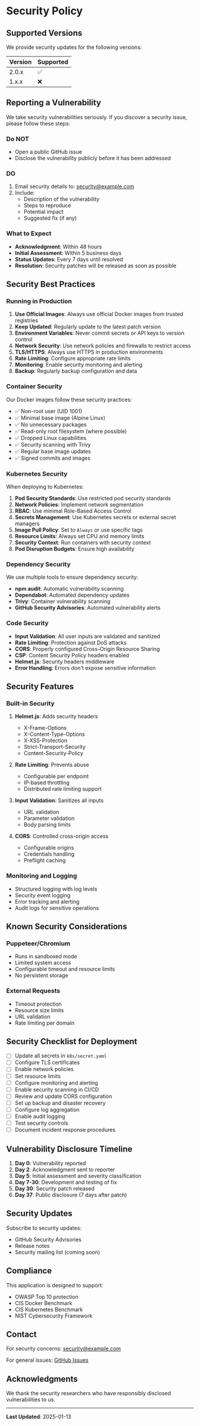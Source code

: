 # Security Policy

## Supported Versions

We provide security updates for the following versions:

| Version | Supported          |
| ------- | ------------------ |
| 2.0.x   | :white_check_mark: |
| 1.x.x   | :x:                |

## Reporting a Vulnerability

We take security vulnerabilities seriously. If you discover a security issue, please follow these steps:

### Do NOT

- Open a public GitHub issue
- Disclose the vulnerability publicly before it has been addressed

### DO

1. Email security details to: [security@example.com](mailto:security@example.com)
2. Include:
   - Description of the vulnerability
   - Steps to reproduce
   - Potential impact
   - Suggested fix (if any)

### What to Expect

- **Acknowledgment**: Within 48 hours
- **Initial Assessment**: Within 5 business days
- **Status Updates**: Every 7 days until resolved
- **Resolution**: Security patches will be released as soon as possible

## Security Best Practices

### Running in Production

1. **Use Official Images**: Always use official Docker images from trusted registries
2. **Keep Updated**: Regularly update to the latest patch version
3. **Environment Variables**: Never commit secrets or API keys to version control
4. **Network Security**: Use network policies and firewalls to restrict access
5. **TLS/HTTPS**: Always use HTTPS in production environments
6. **Rate Limiting**: Configure appropriate rate limits
7. **Monitoring**: Enable security monitoring and alerting
8. **Backup**: Regularly backup configuration and data

### Container Security

Our Docker images follow these security practices:

- ✅ Non-root user (UID 1001)
- ✅ Minimal base image (Alpine Linux)
- ✅ No unnecessary packages
- ✅ Read-only root filesystem (where possible)
- ✅ Dropped Linux capabilities
- ✅ Security scanning with Trivy
- ✅ Regular base image updates
- ✅ Signed commits and images

### Kubernetes Security

When deploying to Kubernetes:

1. **Pod Security Standards**: Use restricted pod security standards
2. **Network Policies**: Implement network segmentation
3. **RBAC**: Use minimal Role-Based Access Control
4. **Secrets Management**: Use Kubernetes secrets or external secret managers
5. **Image Pull Policy**: Set to `Always` or use specific tags
6. **Resource Limits**: Always set CPU and memory limits
7. **Security Context**: Run containers with security context
8. **Pod Disruption Budgets**: Ensure high availability

### Dependency Security

We use multiple tools to ensure dependency security:

- **npm audit**: Automatic vulnerability scanning
- **Dependabot**: Automated dependency updates
- **Trivy**: Container vulnerability scanning
- **GitHub Security Advisories**: Automated vulnerability alerts

### Code Security

- **Input Validation**: All user inputs are validated and sanitized
- **Rate Limiting**: Protection against DoS attacks
- **CORS**: Properly configured Cross-Origin Resource Sharing
- **CSP**: Content Security Policy headers enabled
- **Helmet.js**: Security headers middleware
- **Error Handling**: Errors don't expose sensitive information

## Security Features

### Built-in Security

1. **Helmet.js**: Adds security headers
   - X-Frame-Options
   - X-Content-Type-Options
   - X-XSS-Protection
   - Strict-Transport-Security
   - Content-Security-Policy

2. **Rate Limiting**: Prevents abuse
   - Configurable per endpoint
   - IP-based throttling
   - Distributed rate limiting support

3. **Input Validation**: Sanitizes all inputs
   - URL validation
   - Parameter validation
   - Body parsing limits

4. **CORS**: Controlled cross-origin access
   - Configurable origins
   - Credentials handling
   - Preflight caching

### Monitoring and Logging

- Structured logging with log levels
- Security event logging
- Error tracking and alerting
- Audit logs for sensitive operations

## Known Security Considerations

### Puppeteer/Chromium

- Runs in sandboxed mode
- Limited system access
- Configurable timeout and resource limits
- No persistent storage

### External Requests

- Timeout protection
- Resource size limits
- URL validation
- Rate limiting per domain

## Security Checklist for Deployment

- [ ] Update all secrets in `k8s/secret.yaml`
- [ ] Configure TLS certificates
- [ ] Enable network policies
- [ ] Set resource limits
- [ ] Configure monitoring and alerting
- [ ] Enable security scanning in CI/CD
- [ ] Review and update CORS configuration
- [ ] Set up backup and disaster recovery
- [ ] Configure log aggregation
- [ ] Enable audit logging
- [ ] Test security controls
- [ ] Document incident response procedures

## Vulnerability Disclosure Timeline

1. **Day 0**: Vulnerability reported
2. **Day 2**: Acknowledgment sent to reporter
3. **Day 5**: Initial assessment and severity classification
4. **Day 7-30**: Development and testing of fix
5. **Day 30**: Security patch released
6. **Day 37**: Public disclosure (7 days after patch)

## Security Updates

Subscribe to security updates:

- GitHub Security Advisories
- Release notes
- Security mailing list (coming soon)

## Compliance

This application is designed to support:

- OWASP Top 10 protection
- CIS Docker Benchmark
- CIS Kubernetes Benchmark
- NIST Cybersecurity Framework

## Contact

For security concerns: [security@example.com](mailto:security@example.com)

For general issues: [GitHub Issues](https://github.com/your-org/font-scanner/issues)

## Acknowledgments

We thank the security researchers who have responsibly disclosed vulnerabilities to us.

---

**Last Updated**: 2025-01-13
